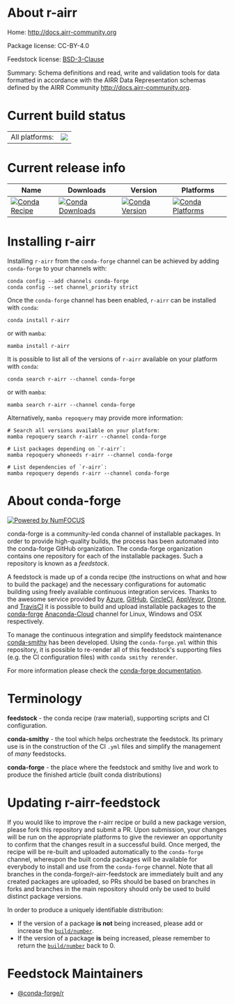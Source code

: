 About r-airr
============

Home: http://docs.airr-community.org

Package license: CC-BY-4.0

Feedstock license: [BSD-3-Clause](https://github.com/conda-forge/r-airr-feedstock/blob/main/LICENSE.txt)

Summary: Schema definitions and read, write and validation tools for data  formatted in accordance with the AIRR Data Representation schemas defined  by the AIRR Community <http://docs.airr-community.org>.

Current build status
====================


<table><tr><td>All platforms:</td>
    <td>
      <a href="https://dev.azure.com/conda-forge/feedstock-builds/_build/latest?definitionId=7502&branchName=main">
        <img src="https://dev.azure.com/conda-forge/feedstock-builds/_apis/build/status/r-airr-feedstock?branchName=main">
      </a>
    </td>
  </tr>
</table>

Current release info
====================

| Name | Downloads | Version | Platforms |
| --- | --- | --- | --- |
| [![Conda Recipe](https://img.shields.io/badge/recipe-r--airr-green.svg)](https://anaconda.org/conda-forge/r-airr) | [![Conda Downloads](https://img.shields.io/conda/dn/conda-forge/r-airr.svg)](https://anaconda.org/conda-forge/r-airr) | [![Conda Version](https://img.shields.io/conda/vn/conda-forge/r-airr.svg)](https://anaconda.org/conda-forge/r-airr) | [![Conda Platforms](https://img.shields.io/conda/pn/conda-forge/r-airr.svg)](https://anaconda.org/conda-forge/r-airr) |

Installing r-airr
=================

Installing `r-airr` from the `conda-forge` channel can be achieved by adding `conda-forge` to your channels with:

```
conda config --add channels conda-forge
conda config --set channel_priority strict
```

Once the `conda-forge` channel has been enabled, `r-airr` can be installed with `conda`:

```
conda install r-airr
```

or with `mamba`:

```
mamba install r-airr
```

It is possible to list all of the versions of `r-airr` available on your platform with `conda`:

```
conda search r-airr --channel conda-forge
```

or with `mamba`:

```
mamba search r-airr --channel conda-forge
```

Alternatively, `mamba repoquery` may provide more information:

```
# Search all versions available on your platform:
mamba repoquery search r-airr --channel conda-forge

# List packages depending on `r-airr`:
mamba repoquery whoneeds r-airr --channel conda-forge

# List dependencies of `r-airr`:
mamba repoquery depends r-airr --channel conda-forge
```


About conda-forge
=================

[![Powered by
NumFOCUS](https://img.shields.io/badge/powered%20by-NumFOCUS-orange.svg?style=flat&colorA=E1523D&colorB=007D8A)](https://numfocus.org)

conda-forge is a community-led conda channel of installable packages.
In order to provide high-quality builds, the process has been automated into the
conda-forge GitHub organization. The conda-forge organization contains one repository
for each of the installable packages. Such a repository is known as a *feedstock*.

A feedstock is made up of a conda recipe (the instructions on what and how to build
the package) and the necessary configurations for automatic building using freely
available continuous integration services. Thanks to the awesome service provided by
[Azure](https://azure.microsoft.com/en-us/services/devops/), [GitHub](https://github.com/),
[CircleCI](https://circleci.com/), [AppVeyor](https://www.appveyor.com/),
[Drone](https://cloud.drone.io/welcome), and [TravisCI](https://travis-ci.com/)
it is possible to build and upload installable packages to the
[conda-forge](https://anaconda.org/conda-forge) [Anaconda-Cloud](https://anaconda.org/)
channel for Linux, Windows and OSX respectively.

To manage the continuous integration and simplify feedstock maintenance
[conda-smithy](https://github.com/conda-forge/conda-smithy) has been developed.
Using the ``conda-forge.yml`` within this repository, it is possible to re-render all of
this feedstock's supporting files (e.g. the CI configuration files) with ``conda smithy rerender``.

For more information please check the [conda-forge documentation](https://conda-forge.org/docs/).

Terminology
===========

**feedstock** - the conda recipe (raw material), supporting scripts and CI configuration.

**conda-smithy** - the tool which helps orchestrate the feedstock.
                   Its primary use is in the construction of the CI ``.yml`` files
                   and simplify the management of *many* feedstocks.

**conda-forge** - the place where the feedstock and smithy live and work to
                  produce the finished article (built conda distributions)


Updating r-airr-feedstock
=========================

If you would like to improve the r-airr recipe or build a new
package version, please fork this repository and submit a PR. Upon submission,
your changes will be run on the appropriate platforms to give the reviewer an
opportunity to confirm that the changes result in a successful build. Once
merged, the recipe will be re-built and uploaded automatically to the
`conda-forge` channel, whereupon the built conda packages will be available for
everybody to install and use from the `conda-forge` channel.
Note that all branches in the conda-forge/r-airr-feedstock are
immediately built and any created packages are uploaded, so PRs should be based
on branches in forks and branches in the main repository should only be used to
build distinct package versions.

In order to produce a uniquely identifiable distribution:
 * If the version of a package **is not** being increased, please add or increase
   the [``build/number``](https://docs.conda.io/projects/conda-build/en/latest/resources/define-metadata.html#build-number-and-string).
 * If the version of a package **is** being increased, please remember to return
   the [``build/number``](https://docs.conda.io/projects/conda-build/en/latest/resources/define-metadata.html#build-number-and-string)
   back to 0.

Feedstock Maintainers
=====================

* [@conda-forge/r](https://github.com/conda-forge/r/)


